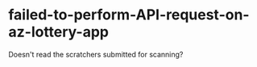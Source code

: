 # failed-to-perform-API-request-on-az-lottery-app
Doesn't read the scratchers submitted for scanning?
